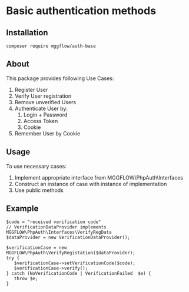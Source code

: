 # Basic authentication methods

## Installation

``
composer require mggflow/auth-base
``


## About

This package provides following Use Cases:
1. Register User
2. Verify User registration
3. Remove unverified Users
4. Authenticate User by:
   1. Login + Password
   2. Access Token
   3. Cookie
5. Remember User by Cookie

## Usage
To use necessary cases:
1. Implement appropriate interface from MGGFLOW\PhpAuth\Interfaces
2. Construct an instance of case with instance of implementation
3. Use public methods

## Example

```
$code = "received verification code"
// VerificationDataProvider implements MGGFLOW\PhpAuth\Interfaces\VerifyRegData
$dataProvider = new VerificationDataProvider();

$verificationCase = new MGGFLOW\PhpAuth\VerifyRegistation($dataProvider);
try {
   $verificationCase->setVerificationCode($code);
   $verificationCase->verify();
} catсh (NoVerificationCode | VerificationFailed  $e) {
   throw $e;
}
```
